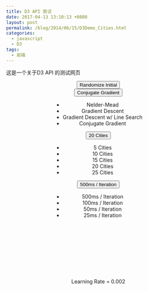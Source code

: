 ```yaml
---
title: D3 API 尝试
date: 2017-04-13 13:10:13 +0800
layout: post
permalink: /blog/2014/06/15/D3Demo_Cities.html
categories:
  - javascript
  - D3
tags:
  - 前端
---
```

这是一个关于D3 API 的测试网页


<meta charset="utf-8">
<title>Multidimensional Scaling Example</title>
<meta name="viewport" content="width=device-width, initial-scale=1.0">
<meta name="description" content="">
<link rel="stylesheet" href="/css/bootstrap.min.css"/>
<style>
.ticks {
  font: 10px sans-serif;
}

.track,
.track-inset,
.track-overlay {
  stroke-linecap: round;
}

.track {
  stroke: #000;
  stroke-opacity: 0.3;
  stroke-width: 10px;
}

.track-inset {
  stroke: #ddd;
  stroke-width: 8px;
}

.track-overlay {
  pointer-events: stroke;
  stroke-width: 50px;
  cursor: crosshair;
}

.handle {
  fill: #fff;
  stroke: #000;
  stroke-opacity: 0.5;
  stroke-width: 1.25px;
}
</style>

<div class="container">
<div class = "row"><div class="col-lg-8 col-lg-offset-2 col-md-10 col-md-offset-1">

<div id = "cities">

<div style="text-align:center"><div style="display:inline-block;">
<button type="button" class="btn btn-default randomize">
    <span class="glyphicon glyphicon-refresh"></span> Randomize Initial
</button>

<div class="btn-group">
    <button type="button" class="btn btn-default dropdown-toggle" data-toggle="dropdown">
      <span class="algorithm_label">Conjugate Gradient</span> <span class="caret"></span>
    </button>
    <ul class="dropdown-menu" role="menu">
        <li><a class="algo_neldermead">Nelder-Mead</a></li>
        <li><a class="algo_gd">Gradient Descent</a></li>
        <li><a class="algo_gdls">Gradient Descent w/ Line Search</a></li>
        <li><a class="algo_cg">Conjugate Gradient</a></li>
    </ul>
</div>

<div class="btn-group">
    <button type="button" class="btn btn-default dropdown-toggle" data-toggle="dropdown">
      <span class="count_label">20 Cities</span> <span class="caret"></span>
    </button>
    <ul class="dropdown-menu" role="menu">
        <li><a class="count5">5 Cities</a></li>
        <li><a class="count10">10 Cities</a></li>
        <li><a class="count15">15 Cities</a></li>
        <li><a class="count20">20 Cities</a></li>
        <li><a class="count25">25 Cities</a></li>
    </ul>
</div>

<div class="btn-group">
    <button type="button" class="btn btn-default dropdown-toggle" data-toggle="dropdown">
      <span class="speed_label">500ms / Iteration</span> <span class="caret"></span>
    </button>
    <ul class="dropdown-menu" role="menu">
        <li><a class="speed_500">500ms / Iteration</a></li>
        <li><a class="speed_100">100ms / Iteration</a></li>
        <li><a class="speed_50">50ms / Iteration</a></li>
        <li><a class="speed_25">25ms / Iteration</a></li>
    </ul>
</div>
</div></div>
<svg></svg>

<div class="row learningrateslider">
<form class="form-inline" role="form">
    <div class="form-group col-xs-12 col-md-12">
        <div style="text-align:center"><div style="display:inline-block;">
            <label class="r-only" for="learningrate">Learning Rate
                <span id="learningratevalue">= 0.002</span>
            </label>
        </div></div>
        <div id="learningrate"></div>
    </div>
</form>
</div>

<div style="text-align:center"><div style="display:inline-block;">
<div class="row">
    <span class ="iterations"></span>
    </div>
</div></div>

</div>

</div>
</div>
</div>

<script src="/js/jquery.min.js"></script>
<script src="/js/bootstrap.min.js"></script>
<script src="/js/d3.min.js"></script>
<script src="/js/cities_data.js"></script>
<script src="/js/fmin.js"></script>
<script src="/js/fmin_vis.js"></script>
<script>
fmin_vis.createCitiesAnimation(d3.select("#cities"));
</script>


